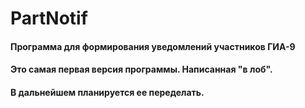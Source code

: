# PartNotif
#### Программа для формирования уведомлений участников ГИА-9
#### Это самая первая версия программы. Написанная "в лоб".
#### В дальнейшем планируется ее переделать.

